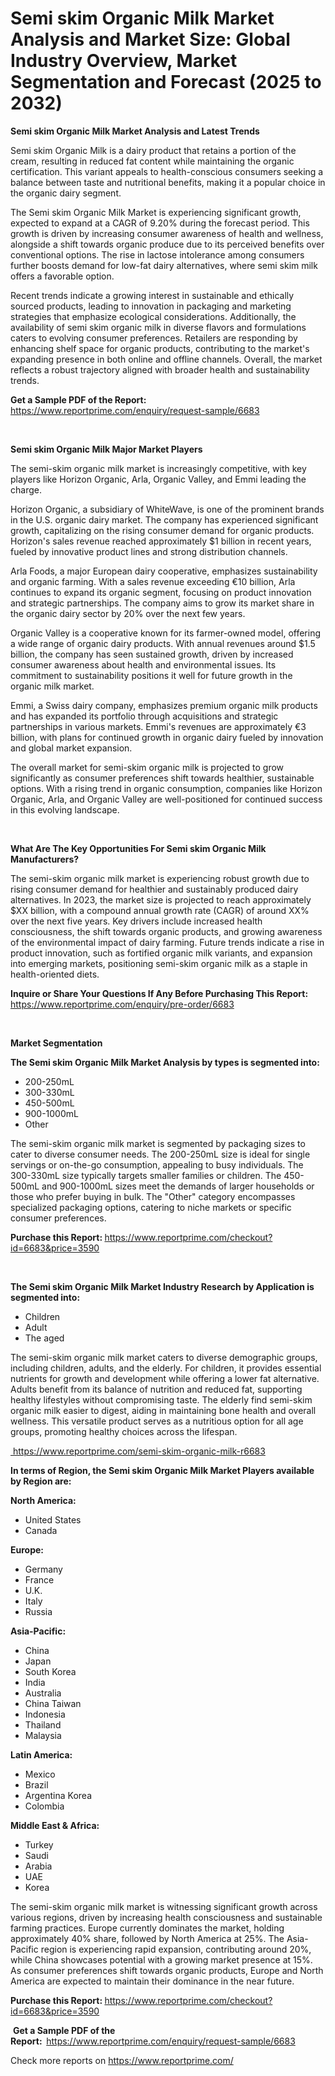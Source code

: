<p><h1>Semi skim Organic Milk Market Analysis and Market Size: Global Industry Overview, Market Segmentation and Forecast (2025 to 2032)</h1></p><p><strong>Semi skim Organic Milk Market Analysis and Latest Trends</strong></p>
<p><p>Semi skim Organic Milk is a dairy product that retains a portion of the cream, resulting in reduced fat content while maintaining the organic certification. This variant appeals to health-conscious consumers seeking a balance between taste and nutritional benefits, making it a popular choice in the organic dairy segment.</p><p>The Semi skim Organic Milk Market is experiencing significant growth, expected to expand at a CAGR of 9.20% during the forecast period. This growth is driven by increasing consumer awareness of health and wellness, alongside a shift towards organic produce due to its perceived benefits over conventional options. The rise in lactose intolerance among consumers further boosts demand for low-fat dairy alternatives, where semi skim milk offers a favorable option.</p><p>Recent trends indicate a growing interest in sustainable and ethically sourced products, leading to innovation in packaging and marketing strategies that emphasize ecological considerations. Additionally, the availability of semi skim organic milk in diverse flavors and formulations caters to evolving consumer preferences. Retailers are responding by enhancing shelf space for organic products, contributing to the market's expanding presence in both online and offline channels. Overall, the market reflects a robust trajectory aligned with broader health and sustainability trends.</p></p>
<p><strong>Get a Sample PDF of the Report:&nbsp;</strong> <a href="https://www.reportprime.com/enquiry/request-sample/6683?utm_campaign=2885&utm_medium=2&utm_source=Github&utm_content=ia&utm_term=19032025&utm_id=semi-skim-organic-milk">https://www.reportprime.com/enquiry/request-sample/6683</a></p>
<p>&nbsp;</p>
<p><strong>Semi skim Organic Milk Major Market Players</strong></p>
<p><p>The semi-skim organic milk market is increasingly competitive, with key players like Horizon Organic, Arla, Organic Valley, and Emmi leading the charge. </p><p>Horizon Organic, a subsidiary of WhiteWave, is one of the prominent brands in the U.S. organic dairy market. The company has experienced significant growth, capitalizing on the rising consumer demand for organic products. Horizon's sales revenue reached approximately $1 billion in recent years, fueled by innovative product lines and strong distribution channels. </p><p>Arla Foods, a major European dairy cooperative, emphasizes sustainability and organic farming. With a sales revenue exceeding €10 billion, Arla continues to expand its organic segment, focusing on product innovation and strategic partnerships. The company aims to grow its market share in the organic dairy sector by 20% over the next few years.</p><p>Organic Valley is a cooperative known for its farmer-owned model, offering a wide range of organic dairy products. With annual revenues around $1.5 billion, the company has seen sustained growth, driven by increased consumer awareness about health and environmental issues. Its commitment to sustainability positions it well for future growth in the organic milk market.</p><p>Emmi, a Swiss dairy company, emphasizes premium organic milk products and has expanded its portfolio through acquisitions and strategic partnerships in various markets. Emmi's revenues are approximately €3 billion, with plans for continued growth in organic dairy fueled by innovation and global market expansion.</p><p>The overall market for semi-skim organic milk is projected to grow significantly as consumer preferences shift towards healthier, sustainable options. With a rising trend in organic consumption, companies like Horizon Organic, Arla, and Organic Valley are well-positioned for continued success in this evolving landscape.</p></p>
<p>&nbsp;</p>
<p><strong>What Are The Key Opportunities For Semi skim Organic Milk Manufacturers?</strong></p>
<p><p>The semi-skim organic milk market is experiencing robust growth due to rising consumer demand for healthier and sustainably produced dairy alternatives. In 2023, the market size is projected to reach approximately $XX billion, with a compound annual growth rate (CAGR) of around XX% over the next five years. Key drivers include increased health consciousness, the shift towards organic products, and growing awareness of the environmental impact of dairy farming. Future trends indicate a rise in product innovation, such as fortified organic milk variants, and expansion into emerging markets, positioning semi-skim organic milk as a staple in health-oriented diets.</p></p>
<p><strong>Inquire or Share Your Questions If Any Before Purchasing This Report:</strong> <a href="https://www.reportprime.com/enquiry/pre-order/6683?utm_campaign=2885&utm_medium=2&utm_source=Github&utm_content=ia&utm_term=19032025&utm_id=semi-skim-organic-milk">https://www.reportprime.com/enquiry/pre-order/6683</a></p>
<p>&nbsp;</p>
<p><strong>Market Segmentation</strong></p>
<p><strong>The Semi skim Organic Milk Market Analysis by types is segmented into:</strong></p>
<p><ul><li>200-250mL</li><li>300-330mL</li><li>450-500mL</li><li>900-1000mL</li><li>Other</li></ul></p>
<p><p>The semi-skim organic milk market is segmented by packaging sizes to cater to diverse consumer needs. The 200-250mL size is ideal for single servings or on-the-go consumption, appealing to busy individuals. The 300-330mL size typically targets smaller families or children. The 450-500mL and 900-1000mL sizes meet the demands of larger households or those who prefer buying in bulk. The "Other" category encompasses specialized packaging options, catering to niche markets or specific consumer preferences.</p></p>
<p><strong>Purchase this Report:&nbsp;</strong><a href="https://www.reportprime.com/checkout?id=6683&price=3590&utm_campaign=2885&utm_medium=2&utm_source=Github&utm_content=ia&utm_term=19032025&utm_id=semi-skim-organic-milk">https://www.reportprime.com/checkout?id=6683&price=3590</a></p>
<p>&nbsp;</p>
<p><strong>The Semi skim Organic Milk Market Industry Research by Application is segmented into:</strong></p>
<p><ul><li>Children</li><li>Adult</li><li>The aged</li></ul></p>
<p><p>The semi-skim organic milk market caters to diverse demographic groups, including children, adults, and the elderly. For children, it provides essential nutrients for growth and development while offering a lower fat alternative. Adults benefit from its balance of nutrition and reduced fat, supporting healthy lifestyles without compromising taste. The elderly find semi-skim organic milk easier to digest, aiding in maintaining bone health and overall wellness. This versatile product serves as a nutritious option for all age groups, promoting healthy choices across the lifespan.</p></p>
<p><a href="https://www.reportprime.com/semi-skim-organic-milk-r6683?utm_campaign=2885&utm_medium=2&utm_source=Github&utm_content=ia&utm_term=19032025&utm_id=semi-skim-organic-milk">&nbsp;https://www.reportprime.com/semi-skim-organic-milk-r6683</a></p>
<p><strong>In terms of Region, the Semi skim Organic Milk Market Players available by Region are:</strong></p>
<p>
    <p> <strong> North America: </strong>
        <ul>
            <li>United States</li>
            <li>Canada</li>
        </ul>
        </p> 
    <p> <strong> Europe: </strong>
        <ul>
            <li>Germany</li>
            <li>France</li>
            <li>U.K.</li>
            <li>Italy</li>
            <li>Russia</li>
        </ul>
        </p> 
    <p> <strong> Asia-Pacific: </strong>
        <ul>
            <li>China</li>
            <li>Japan</li>
            <li>South Korea</li>
            <li>India</li>
            <li>Australia</li>
            <li>China Taiwan</li>
            <li>Indonesia</li>
            <li>Thailand</li>
            <li>Malaysia</li>
        </ul>
        </p> 
    <p> <strong> Latin America: </strong>
        <ul>
            <li>Mexico</li>
            <li>Brazil</li>
            <li>Argentina Korea</li>
            <li>Colombia</li>
        </ul>
        </p> 
    <p> <strong> Middle East & Africa: </strong>
        <ul>
            <li>Turkey</li>
            <li>Saudi</li>
            <li>Arabia</li>
            <li>UAE</li>
            <li>Korea</li>
        </ul>
    </p>
    </p>
<p><p>The semi-skim organic milk market is witnessing significant growth across various regions, driven by increasing health consciousness and sustainable farming practices. Europe currently dominates the market, holding approximately 40% share, followed by North America at 25%. The Asia-Pacific region is experiencing rapid expansion, contributing around 20%, while China showcases potential with a growing market presence at 15%. As consumer preferences shift towards organic products, Europe and North America are expected to maintain their dominance in the near future.</p></p>
<p><strong>Purchase this Report: </strong><a href="https://www.reportprime.com/checkout?id=6683&price=3590&utm_campaign=2885&utm_medium=2&utm_source=Github&utm_content=ia&utm_term=19032025&utm_id=semi-skim-organic-milk">https://www.reportprime.com/checkout?id=6683&price=3590</a></p>
<p>&nbsp;<strong>Get a Sample PDF of the Report:&nbsp;&nbsp;</strong><a href="https://www.reportprime.com/enquiry/request-sample/6683?utm_campaign=2885&utm_medium=2&utm_source=Github&utm_content=ia&utm_term=19032025&utm_id=semi-skim-organic-milk">https://www.reportprime.com/enquiry/request-sample/6683</a></p>
<p><strong></strong></p>
<p>Check more reports on <a href="https://www.reportprime.com/?utm_campaign=2885&utm_medium=2&utm_source=Github&utm_content=ia&utm_term=19032025&utm_id=semi-skim-organic-milk">https://www.reportprime.com/</a></p>